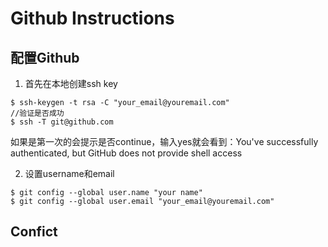 # Github Instructions
## 配置Github
1. 首先在本地创建ssh key 
```shell
$ ssh-keygen -t rsa -C "your_email@youremail.com"
//验证是否成功
$ ssh -T git@github.com
```
如果是第一次的会提示是否continue，输入yes就会看到：You've successfully authenticated, but GitHub does not provide shell access

2. 设置username和email
```shell
$ git config --global user.name "your name"
$ git config --global user.email "your_email@youremail.com"
```

## Confict

